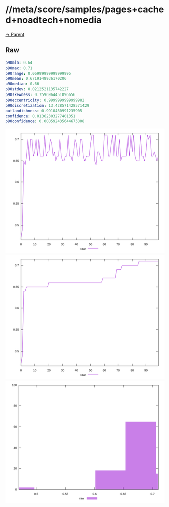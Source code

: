 
# //meta/score/samples/pages+cached+noadtech+nomedia

[→ Parent](../..)


## Raw


```yaml
p90min: 0.64
p90max: 0.71
p90range: 0.06999999999999995
p90mean: 0.6719148936170206
p90median: 0.66
p90stdev: 0.0212521135742227
p90skewness: 0.7596964451096656
p90eccentricity: 0.9999999999999982
p90discretization: 13.428571428571429
outlandishness: 0.9910460991235905
confidence: 0.01362303277401351
p90confidence: 0.008592435644673808

```

![PLOT: raw-values](./raw/values.svg)![PLOT: raw-sorted](./raw/sorted.svg)![PLOT: raw-histogram](./raw/histogram.svg)